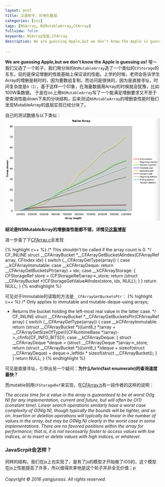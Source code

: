 ```yaml
---
layout: post
title: 又造轮子，分块化数组
categories: [ios]
tags: [NSArray, NSMutableArray,CFArray]
fullview: false
keywords: NSArray性能,CFArray
description: We are guessing Apple,but we don't know the Apple is guessing us!喔～我们又造了一个轮子，我们用分块的`NSMutableArray`造了一个类似的`CFStorage`的东东。上学的时候，老师会告诉学生Array的增删是耗时的，因为要数组复制，而访问是很快的，因为是直接寻址，时间复杂度是`O（1）`，基于这样一个印象，在支持海量数据用Array的时候就会犹豫，比如100W条。

---
```


**We are guessing Apple,but we don't know the Apple is guessing us!**
喔～我们又造了一个轮子，我们用分块的`NSMutableArray`造了一个类似的`CFStorage`的东东，目的是保证增删的性能基础上保证读的性能。上学的时候，老师会告诉学生Array的增删是耗时的，因为要数组复制，而访问是很快的，因为是直接寻址，时间复杂度是`O（1）`，基于这样一个印象，在海量数据用Array的时候就会犹豫，比如100W条数据。
于是在oc上用`NSMutableArray`写了一个能满足增删要求又不至于使查询性能down下来的分块结构，后来测试`NSMutableArray`的增删查性能时我们发现MutableArray的底层实现已经分块了。

自己的测试数据与以下类似：
![pimg](/assets/media/QQ20140602-6.png)

**结论是NSMutableArray的增删查性能都不错，详情见[这篇博客](http://ridiculousfish.com/blog/posts/array.html)**

进一步查了下[CFArray.c](http://www.opensource.apple.com/source/CF/CF-476.14/CFArray.c)会发现

{% highlight c++ %}
/* This shouldn't be called if the array count is 0. */
CF_INLINE struct __CFArrayBucket *__CFArrayGetBucketAtIndex(CFArrayRef array, CFIndex idx) {
    switch (__CFArrayGetType(array)) {
    case __kCFArrayImmutable:
    case __kCFArrayDeque:
	return __CFArrayGetBucketsPtr(array) + idx;
    case __kCFArrayStorage: {
	CFStorageRef store = (CFStorageRef)array->_store;
	return (struct __CFArrayBucket *)CFStorageGetValueAtIndex(store, idx, NULL);
    }
    }
    return NULL;
}
{% endhighlight %}

可见对于Immutable的读取的方法是`__CFArrayGetBucketsPtr`：
{% highlight c++ %}
/* Only applies to immutable and mutable-deque-using arrays;
 * Returns the bucket holding the left-most real value in the latter case. */
CF_INLINE struct __CFArrayBucket *__CFArrayGetBucketsPtr(CFArrayRef array) {
    switch (__CFArrayGetType(array)) {
    case __kCFArrayImmutable:
	return (struct __CFArrayBucket *)((uint8_t *)array + __CFArrayGetSizeOfType(((CFRuntimeBase *)array)->_cfinfo[CF_INFO_BITS]));
    case __kCFArrayDeque: {
	struct __CFArrayDeque *deque = (struct __CFArrayDeque *)array->_store;
        return (struct __CFArrayBucket *)((uint8_t *)deque + sizeof(struct __CFArrayDeque) + deque->_leftIdx * sizeof(struct __CFArrayBucket));
    }
    }
    return NULL;
}
{% endhighlight %}

可见是直接寻址，引申出另一个疑问：**为什么forin(fast enumerate)的查询速度最快？**

而mutable则用`CFStorageRef`来实现，在[CFArray.h](http://www.opensource.apple.com/source/CF/CF-550/CFArray.h)有一段作者的这样的说明：

_The access time for a value in the array is guaranteed to be at
	worst O(lg N) for any implementation, current and future, but will
	often be O(1) (constant time). Linear search operations similarly
	have a worst case complexity of O(N*lg N), though typically the
	bounds will be tighter, and so on. Insertion or deletion operations
	will typically be linear in the number of values in the array, but
	may be O(N*lg N) clearly in the worst case in some implementations.
	There are no favored positions within the array for performance;
	that is, it is not necessarily faster to access values with low
	indices, or to insert or delete values with high indices, or
	whatever._



### JavaScrpit会怎样？

同样的结构，我们在js上也实现了，是有了js的模型才开始做了iOS的，这个模型在js上性能提高了许多，所以值得庆幸地是这个轮子并非全无价值；p


###### Copyright © 2016 yangjunsss. All rights reserved.